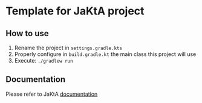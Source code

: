 # Template for JaKtA project

## How to use

1. Rename the project in `settings.gradle.kts`
2. Properly configure in `build.gradle.kt` the main class this project will use
3. Execute: `./gradlew run`

## Documentation

Please refer to JaKtA [documentation](jakta-bdi.github.io)
